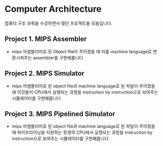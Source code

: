 # Computer Architecture

컴퓨터 구조 과목을 수강하면서 했던 프로젝트들 모음입니다.

## Project 1. MIPS Assembler

- mips 어셈블리어로 된 Object file이 주어졌을 때 이를 machine language로 변환시켜주는 assembler를 구현해봅니다

## Project 2. MIPS Simulator

- mips 어셈블리어로 된 object file과 machine language로 된 파일이 주어졌을 때 이것들이 CPU에서 실행되는 과정을 instruction by instruction으로 보여주는 시뮬레이터를 구현해봅니다

## Project 3. MIPS Pipelined Simulator

- mips 어셈블리어로 된 object file과 machine language로 된 파일이 주어졌을 때 파이프라이닝을 지원하는 환경의 CPU에서 실행되는 과정을 instruction by instruction으로 보여주는 시뮬레이터를 구현해봅니다
